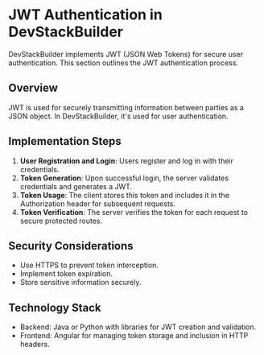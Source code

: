 # JWT Authentication in DevStackBuilder

DevStackBuilder implements JWT (JSON Web Tokens) for secure user authentication. This section outlines the JWT authentication process.

## Overview

JWT is used for securely transmitting information between parties as a JSON object. In DevStackBuilder, it's used for user authentication.

## Implementation Steps

1. **User Registration and Login**: Users register and log in with their credentials.
2. **Token Generation**: Upon successful login, the server validates credentials and generates a JWT.
3. **Token Usage**: The client stores this token and includes it in the Authorization header for subsequent requests.
4. **Token Verification**: The server verifies the token for each request to secure protected routes.

## Security Considerations

- Use HTTPS to prevent token interception.
- Implement token expiration.
- Store sensitive information securely.

## Technology Stack

- Backend: Java or Python with libraries for JWT creation and validation.
- Frontend: Angular for managing token storage and inclusion in HTTP headers.
